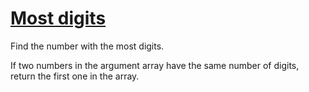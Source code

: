 # [Most digits](https://www.codewars.com/kata/most-digits "https://www.codewars.com/kata/58daa7617332e59593000006")

Find the number with the most digits.

If two numbers in the argument array have the same number of digits, return the first one in the array.
